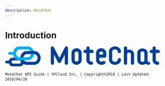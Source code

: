 ```yaml
---
description: MoteChat
---
```


# Introduction

![](.gitbook/assets/mc.png)

```text
MoteChat API Guide | YPCloud Inc. | Copyright©2018 | Last Updated: 2018/04/28
```

